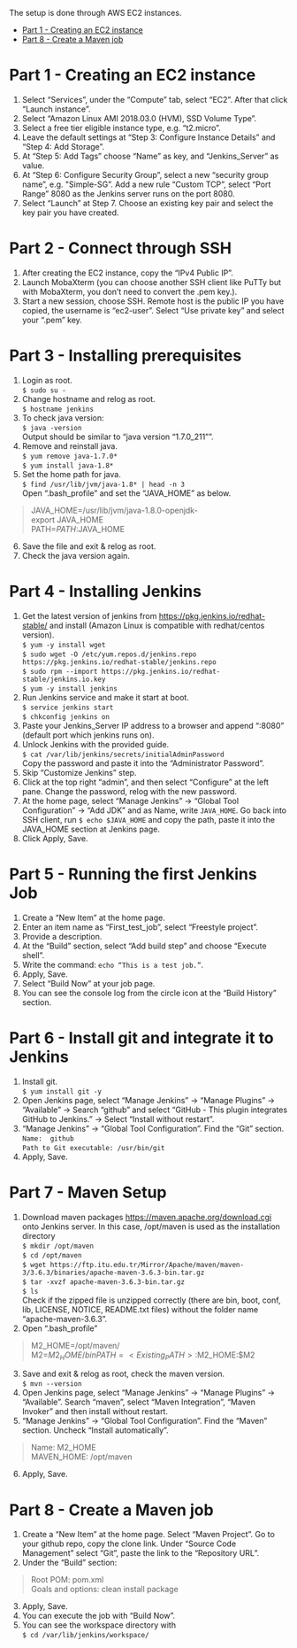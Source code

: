 The setup is done through AWS EC2 instances.  

- [Part 1 - Creating an EC2 instance](#-Part-1---Creating-an-EC2-instance)  
- [Part 8 - Create a Maven job](#part-8---create-a-maven-job)

# Part 1 - Creating an EC2 instance  
1. Select “Services”, under the “Compute” tab, select “EC2”. After that click “Launch instance”.
2. Select “Amazon Linux AMI 2018.03.0 (HVM), SSD Volume Type”.
3. Select a free tier eligible instance type, e.g. “t2.micro”.
4. Leave the default settings at “Step 3: Configure Instance Details” and “Step 4: Add Storage”.
5. At “Step 5: Add Tags” choose “Name” as key, and “Jenkins_Server” as value.
6. At “Step 6: Configure Security Group”, select a new “security group name”, e.g. "Simple-SG”. Add a new rule “Custom TCP”, select “Port Range” 8080 as the Jenkins server runs on the port 8080.
7. Select “Launch” at Step 7. Choose an existing key pair and select the key pair you have created.

# Part 2 - Connect through SSH
1. After creating the EC2 instance, copy the “IPv4 Public IP”.
2. Launch MobaXterm (you can choose another SSH client like PuTTy but with MobaXterm, you don’t need to convert the .pem key.).
3. Start a new session, choose SSH. Remote host is the public IP you have copied, the username is “ec2-user”. Select “Use private key” and select your “.pem” key.

# Part 3 - Installing prerequisites  
1. Login as root.  
`$ sudo su -`  
2. Change hostname and relog as root.  
`$ hostname jenkins`  
3. To check java version:  
`$ java -version`  
Output should be similar to “java version “1.7.0_211””.  
4. Remove and reinstall java.  
`$ yum remove java-1.7.0*`  
`$ yum install java-1.8*`
5. Set the home path for java.  
`$ find /usr/lib/jvm/java-1.8* | head -n 3`  
Open “.bash_profile” and set the “JAVA_HOME” as below.  
> JAVA_HOME=/usr/lib/jvm/java-1.8.0-openjdk-<Java version which seen in the above output>  
> export JAVA_HOME  
> PATH=$PATH:$JAVA_HOME  

6. Save the file and exit & relog as root.  
7. Check the java version again.  

# Part 4 - Installing Jenkins  
1. Get the latest version of jenkins from https://pkg.jenkins.io/redhat-stable/ and install (Amazon Linux is compatible with redhat/centos version).  
`$ yum -y install wget`  
`$ sudo wget -O /etc/yum.repos.d/jenkins.repo https://pkg.jenkins.io/redhat-stable/jenkins.repo`  
`$ sudo rpm --import https://pkg.jenkins.io/redhat-stable/jenkins.io.key`  
`$ yum -y install jenkins`  
2. Run Jenkins service and make it start at boot.  
`$ service jenkins start`  
`$ chkconfig jenkins on`  
3. Paste your Jenkins_Server IP address to a browser and append “:8080” (default port which jenkins runs on).  
4. Unlock Jenkins with the provided guide.  
`$ cat /var/lib/jenkins/secrets/initialAdminPassword`  
Copy the password and paste it into the “Administrator Password”.  
5. Skip “Customize Jenkins” step.  
6. Click at the top right “admin”, and then select “Configure” at the left pane. Change the password, relog with the new password.  
7. At the home page, select “Manage Jenkins” → “Global Tool Configuration” → “Add JDK” and as Name, write `JAVA_HOME`. Go back into SSH client, run `$ echo $JAVA_HOME` and copy the path, paste it into the JAVA_HOME section at Jenkins page.  
8. Click Apply, Save.  

# Part 5 - Running the first Jenkins Job  
1. Create a “New Item” at the home page.  
2. Enter an item name as “First_test_job”, select “Freestyle project”.  
3. Provide a description.  
4. At the “Build” section, select “Add build step” and choose “Execute shell”.  
5. Write the command: `echo “This is a test job.”`.  
6. Apply, Save.  
7. Select “Build Now” at your job page.  
8. You can see the console log from the circle icon at the “Build History” section.  

# Part 6 - Install git and integrate it to Jenkins  
1. Install git.  
`$ yum install git -y`  
2. Open Jenkins page, select “Manage Jenkins” → “Manage Plugins” → “Available” → Search “github” and select “GitHub - This plugin integrates GitHub to Jenkins.” → Select “Install without restart”.  
3. “Manage Jenkins” → “Global Tool Configuration”. Find the “Git” section.  
`Name:	github`  
`Path to Git executable: /usr/bin/git`  
4. Apply, Save.  

# Part 7 - Maven Setup  
1. Download maven packages https://maven.apache.org/download.cgi onto Jenkins server. In this case, /opt/maven is used as the installation directory  
`$ mkdir /opt/maven`  
`$ cd /opt/maven`  
`$ wget https://ftp.itu.edu.tr/Mirror/Apache/maven/maven-3/3.6.3/binaries/apache-maven-3.6.3-bin.tar.gz`  
`$ tar -xvzf apache-maven-3.6.3-bin.tar.gz`  
`$ ls`  
Check if the zipped file is unzipped correctly (there are bin, boot, conf, lib, LICENSE, NOTICE, README.txt files) without the folder name “apache-maven-3.6.3”.  
2. Open “.bash_profile”  
> M2_HOME=/opt/maven/  
> M2=$M2_HOME/bin  
> PATH=<Existing_PATH>:$M2_HOME:$M2  

3. Save and exit & relog as root, check the maven version.  
`$ mvn --version`  
4. Open Jenkins page, select “Manage Jenkins” → “Manage Plugins” → “Available”. Search “maven”, select “Maven Integration”, “Maven Invoker” and then install without restart.  
5. “Manage Jenkins” → “Global Tool Configuration”. Find the “Maven” section. Uncheck “Install automatically”.  
> Name: M2_HOME  
> MAVEN_HOME: /opt/maven  

6. Apply, Save.  

# Part 8 - Create a Maven job  
1. Create a “New Item” at the home page. Select “Maven Project”. Go to your github repo, copy the clone link. Under “Source Code Management” select “Git”, paste the link to the “Repository URL”.  
2. Under the “Build” section:  
> Root POM: pom.xml  
> Goals and options: clean install package  

3. Apply, Save.  
4. You can execute the job with “Build Now”.  
5. You can see the workspace directory with  
`$ cd /var/lib/jenkins/workspace/`  

